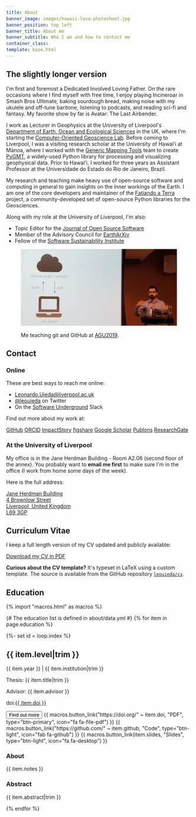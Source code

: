 ```yaml
---
title: About
banner_image: images/hawaii-lava-photoshoot.jpg
banner_position: top left
banner_title: About me
banner_subtitle: Who I am and how to contact me
container_class:
template: base.html
---
```


<div class="container-fluid page-section">
<section class="container narrow-page">

## The slightly longer version

I'm first and foremost a Dedicated Involved Loving Father.
On the rare occasions where I find myself with free time, I enjoy
playing Incineroar in Smash Bros Ultimate,
baking sourdough bread,
making noise with my ukulele and off-tune baritone,
listening to podcasts,
and reading sci-fi and fantasy.
My favorite show by far is Avatar: The Last Airbender.

I work as Lecturer in Geophysics at the University of Liverpool's
[Department of Earth, Ocean and Ecological Sciences][deoes] in the UK,
where I'm starting the [Computer-Oriented Geoscience Lab][compeolab].
Before coming to Liverpool, I was a visiting research scholar at the
University of Hawaiʻi at Mānoa, where I worked with the
[Generic Mapping Tools][gmt] team to create [PyGMT][pygmt], a widely-used
Python library for processing and visualizing geophysical data.
Prior to Hawaiʻi, I worked for three years as Assistant Professor at the
Universidade do Estado do Rio de Janeiro, Brazil.

My research and teaching make heavy use of open-source software and computing
in general to gain insights on the inner workings of the Earth.
I am one of the core developers and maintainer of the
[Fatiando a Terra][fatiando] project, a community-developed set of open-source
Python libraries for the Geosciences.

Along with my role at the University of Liverpool, I'm also:

* Topic Editor for the [Journal of Open Source Software](https://joss.theoj.org/)
* Member of the Advisory Council for [EarthArXiv](https://eartharxiv.org/)
* Fellow of the [Software Sustainability Institute][ssi-fellowship]

<figure>

![Me teaching git and GitHub at AGU2019](../images/teaching-git-at-agu2019.jpg)

<figcaption>

Me teaching git and GitHub at [AGU2019](https://github.com/agu-ossi/2019-agu-oss).

</figcaption>
</figure>

</section>
</div>
<div class="container-fluid page-section-light page-section-pattern">
<section class="container narrow-page">

## Contact

### Online

<div class="row">
<div class="col-md-12">

These are best ways to reach me online:

<ul class="fa-ul my-4">
  <li><i class="fa-li fa fa-envelope fa-fw" aria-hidden="true"></i>
  <a href="mailto:Leonardo.Uieda@liverpool.ac.uk">Leonardo.Uieda@liverpool.ac.uk</a>
  </li>
  <li><i class="fa-li fab fa-twitter fa-fw" aria-hidden="true"></i>
  <a href="https://twitter.com/leouieda">@leouieda</a> on Twitter
  </li>
  <li><i class="fa-li fab fa-slack fa-fw" aria-hidden="true"></i>
  On the <a href="https://softwareunderground.org/">Software Underground</a>
  Slack
  </li>
</ul>

</div>
<div class="col-md-12">

Find out more about my work at:

<a class="btn btn-outline-light me-1 mb-2" target="_blank" href="https://github.com/{{ config.github }}"><i class="fab fa-github me-1" aria-hidden="true"></i> GitHub</a>
<a class="btn btn-outline-light me-1 mb-2" target="_blank" href="https://orcid.org/{{ config.orcid }}"><i class="ai ai-orcid me-1" aria-hidden="true"></i> ORCID</a>
<a class="btn btn-outline-light me-1 mb-2" target="_blank" href="https://profiles.impactstory.org/u/{{ config.orcid }}"><i class="ai ai-impactstory me-1" aria-hidden="true"></i> ImpactStory</a>
<a class="btn btn-outline-light me-1 mb-2" target="_blank" href="http://figshare.com/authors/Leonardo%20Uieda/97471"><i class="ai ai-figshare me-1" aria-hidden="true"></i> figshare</a>
<a class="btn btn-outline-light me-1 mb-2" target="_blank" href="http://scholar.google.com/citations?user=qfmPrUEAAAAJ"><i class="ai ai-google-scholar me-1" aria-hidden="true"></i> Google Scholar</a>
<a class="btn btn-outline-light me-1 mb-2" target="_blank" href="https://publons.com/a/1328468/"><i class="ai ai-publons me-1" aria-hidden="true"></i> Publons</a>
<a class="btn btn-outline-light me-1 mb-2" target="_blank" href="{{ config.researchgate }}"><i class="ai ai-researchgate me-1" aria-hidden="true"></i> ResearchGate</a>

</div>
</div>

### At the University of Liverpool

My office is in the Jane Herdman Building - Room A2.06 (second floor of the
annex).
You probably want to **email me first** to make sure I'm in the office (I work
from home some days of the week).

Here is the full address:

<a href="https://goo.gl/maps/6F7Uj5g2hxEEkKor8">
Jane Herdman Building
<br>
4 Brownlow Street
<br>
Liverpool, United Kingdom
<br>
L69 3GP
</a>

</section>
</div>
<div class="container-fluid page-section">
<section class="container narrow-page">

## Curriculum Vitae

I keep a full length version of my CV updated and publicly available:

<a class="btn btn-primary mb-3" href="https://www.leouieda.com/cv/leonardo_uieda_cv.pdf" target="_blank" type="application/pdf" rel="external noopener noreferrer">
<i class="me-1 fa fa-download" aria-hidden="true"></i>
Download my CV in PDF
</a>

<div class="callout">

**Curious about the CV template?** It's typeset in LaTeX using a custom
template. The source is available from the GitHub repository
<a class="nowrap" href="https://github.com/leouieda/cv"><i class="mx-1 fab fa-github" aria-hidden="true"></i><code>leouieda/cv</code></a>.

</div>

## Education

{% import "macros.html" as macros %}

{# The education list is defined in about/data.yml #}
{% for item in page.education %}

<div class="mb-3">
{%- set id = loop.index %}
<h2 class="fs-4 mb-1">
  {{ item.level|trim }}
</h2>
<p class="mb-1">
  <span class="text-muted">{{ item.year }}</span>
  |
  {{ item.institution|trim }}
</p>
<p class="mb-1 text-muted fs-6">
  Thesis: {{ item.title|trim }}
</p>
<p class="mb-1 text-muted fs-6">
  Advisor: {{ item.advisor }}
</p>
<p class="text-muted fs-6">
  doi:<a href="https://doi.org/{{ item.doi }}">{{ item.doi }}</a>
</p>
<button class="btn btn-secondary btn-sm me-1 mb-2" type="button"
    data-bs-toggle="collapse" data-bs-target="#collapse-abstract-{{ id }}"
    aria-expanded="false" aria-controls="collapse-abstract-{{ id }}">
  Find out more <i class="fa fa-chevron-circle-down ms-1" aria-hidden="true"></i>
</button>
{{ macros.button_link("https://doi.org/" ~ item.doi, "PDF", type="btn-primary", icon="fa fa-file-pdf") }}
{{ macros.button_link("https://github.com/" ~ item.github, "Code", type="btn-light", icon="fab fa-github") }}
{{ macros.button_link(item.slides, "Slides", type="btn-light", icon="fa fa-desktop") }}
<div id="collapse-abstract-{{ id }}" class="collapse paper-info mt-2 overflow-hidden">
  <h3 class="">About</h3>
  {{ item.notes }}
  <h3 class="">Abstract</h3>
  <p>{{ item.abstract|trim }}</p>
</div>
</div>

{% endfor %}

</section>
</div>


[deoes]: https://www.liverpool.ac.uk/earth-ocean-and-ecological-sciences/
[compeolab]: https://www.compgeolab.org
[gmt]: https://www.generic-mapping-tools.org
[pygmt]: https://www.pygmt.org/
[fatiando]: https://www.fatiando.org
[ssi-fellowship]: https://software.ac.uk/about/fellows/leonardo-uieda
[swung]: https://softwareunderground.org/

